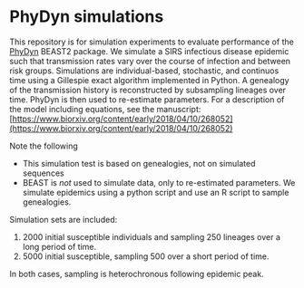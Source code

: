 # PhyDyn simulations

This repository is for simulation experiments to evaluate performance of the [PhyDyn](https://github.com/mrc-ide/PhyDyn) BEAST2 package. 
We simulate a SIRS infectious disease epidemic such that transmission rates vary over the course of infection and between risk groups. 
Simulations are individual-based, stochastic, and continuos time using a Gillespie exact algorithm implemented in Python. 
A genealogy of the transmission history is reconstructed by subsampling lineages over time. 
PhyDyn is then used to re-estimate parameters. 
For a description of the model including equations, see the manuscript: [https://www.biorxiv.org/content/early/2018/04/10/268052](https://www.biorxiv.org/content/early/2018/04/10/268052)

Note the following

* This simulation test is based on genealogies, not on simulated sequences
* BEAST is _not_ used to simulate data, only to re-estimated parameters. We simulate epidemics using a python script and use an R script to sample genealogies. 

Simulation sets are included: 

1. 2000 initial susceptible individuals and sampling 250 lineages over a long period of time. 
2. 5000 initial susceptible, sampling 500 over a short period of time. 

In both cases, sampling is heterochronous following epidemic peak.
